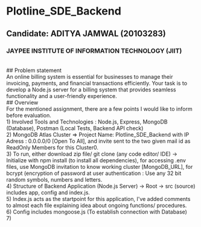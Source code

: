 # Plotline_SDE_Backend
## Candidate: ADITYA JAMWAL (20103283)
### JAYPEE INSTITUTE OF INFORMATION TECHNOLOGY (JIIT)
<br/>
## Problem statement
<br/>
An online billing system is essential for businesses to manage their invoicing, payments, and financial transactions efficiently. Your task is to develop a Node.js server for a billing system that provides seamless functionality and a user-friendly experience.
<br/>
## Overview
<br/>
For the mentioned assignment, there are a few points I would like to inform before evaluation. <br/>
1) Involved Tools and Technologies : Node.js, Express, MongoDB (Database), Postman (Local Tests, Backend API check) <br/>
2) MongoDB Atlas Cluster => Project Name: Plotline_SDE_Backend with IP Adress : 0.0.0.0/0 [Open To All], and invite sent to the two given mail id as ReadOnly Members for this Cluster0. <br/>
3) To run, either download zip file/ git clone (any code editor/ IDE) -> Initialize with npm install (to install all dependencies), for accessing .env files, use MongoDB invitation to know working cluster [MongoDB_URL], for bcrypt (encryption of password at user authentication : Use any 32 bit random symbols, numbers and letters. <br/>
4) Structure of Backend Application (Node.js Server) -> Root -> src (source) includes app, config and index.js. <br/>
5) Index.js acts as the startpoint for this application, I've added comments to almost each file explaining idea about ongoing functions/ procedures. <br/>
6) Config includes mongoose.js (To establish connection with Database) <br/>
7) 
